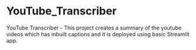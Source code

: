# YouTube_Transcriber
YouTube Transcriber - This project creates a summary of the youtube videos which has inbuilt captions and it is deployed using basic Streamlit app.
